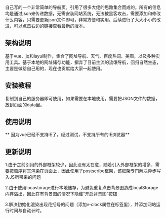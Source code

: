 自己写的一个非常简单的导航页，引用了很多大佬的思路集合而成的。所有的信息均是通过json来传递数据，无需安装网站系统，无法被黑客攻击，需要添加和修改什么内容，只需要更新json文件即可，非常方便和实用。后续进行了大大小小的改进，可以点击右边的链接查看最新的版本。

## 架构说明
基于vue、jq和layui制作，集合了网址导航、天气、百度热词、美图，以及多种实用工具。基于本地的网址储存功能，摒弃了目前主流的流氓导航，回归自然生态，主要是做给自己用的，现在也贡献给大家一起使用。

## 安装教程
复制到自己的服务器即可使用，如果需要在本地使用，需要把JSON文件的数据，放到页面的data里。

## 使用说明
** 因为vue已经不支持IE了，经过测试，不支持所有的IE浏览器**

## 更新说明
1.由于之前引用的外部框架较少，因此没有太在意，随着引入外部框架的增多，需要按顺序将其渲染在页面上，因此使用了postscribe框架，该框架专门解决异步写入JS所带来的问题

2.由于使用locastorage进行本地储存，为避免重复点击背景图造成localStorage内存溢出，因此在有背景图的情况下隐藏“开启背景图”按钮

3.解决初始化渲染出现花括号的问题（添加v-clock属性在标签里），并添加网站运行时间与自动计时。

